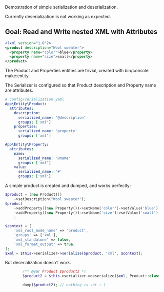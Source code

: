 Demostration of simple serialization and deserialization.

Currently deserialization is not working as expected.

## Goal: Read and Write nested XML with Attributes

```xml
<?xml version="1.0"?>
<product description="Wool sweater">
  <property name="color">blue</property>
  <property name="size">small</property>
</product>
```

The Product and Properties entities are trivial, created with bin/console make:entity

The Serializer is configured so that Product description and Property name are attributes.  

```yaml
# config/serialization.yaml
App\Entity\Product:
  attributes:
    description:
      serialized_name: '@description'
      groups: ['xml']
    properties:
      serialized_name: 'property'
      groups: ['xml']

App\Entity\Property:
  attributes:
    name:
      serialized_name: '@name'
      groups: ['xml']
    value:
      serialized_name: '#'
      groups: ['xml']
```

A simple product is created and dumped, and works perfectly:

```php
$product = (new Product())
    ->setDescription("Wool sweater");
$product
    ->addProperty((new Property())->setName('color')->setValue('blue'))
    ->addProperty((new Property())->setName('size')->setValue('small'))
    ;

$context = [
    'xml_root_node_name' => 'product',
    'groups' => ['xml'],
    'xml_standalone' => false,
    'xml_format_output' => true,
];
$xml = $this->serializer->serialize($product, 'xml', $context);
```

But deserialization doesn't work.

```php
        /** @var Product $product2 */
        $product2 = $this->serializer->deserialize($xml, Product::class, 'xml');

        dump($product2); // nothing is set :-(
```


